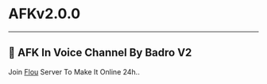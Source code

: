 # AFKv2.0.0
---
🎱 AFK In Voice Channel By Badro V2
---

Join [Flou](https://dsc.gg/flou) Server To Make It Online 24h..
